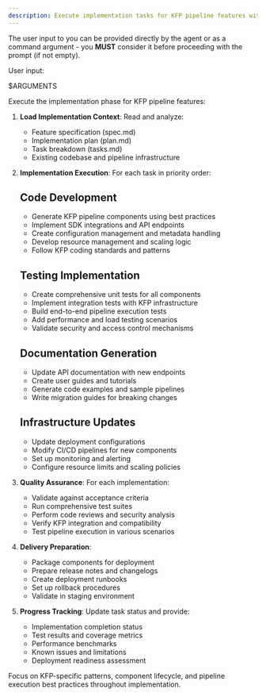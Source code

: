 ```yaml
---
description: Execute implementation tasks for KFP pipeline features with code generation and testing.
---
```


The user input to you can be provided directly by the agent or as a command argument - you **MUST** consider it before proceeding with the prompt (if not empty).

User input:

$ARGUMENTS

Execute the implementation phase for KFP pipeline features:

1. **Load Implementation Context**: Read and analyze:
   - Feature specification (spec.md)
   - Implementation plan (plan.md)
   - Task breakdown (tasks.md)
   - Existing codebase and pipeline infrastructure

2. **Implementation Execution**: For each task in priority order:

   ## Code Development
   - Generate KFP pipeline components using best practices
   - Implement SDK integrations and API endpoints
   - Create configuration management and metadata handling
   - Develop resource management and scaling logic
   - Follow KFP coding standards and patterns

   ## Testing Implementation
   - Create comprehensive unit tests for all components
   - Implement integration tests with KFP infrastructure
   - Build end-to-end pipeline execution tests
   - Add performance and load testing scenarios
   - Validate security and access control mechanisms

   ## Documentation Generation
   - Update API documentation with new endpoints
   - Create user guides and tutorials
   - Generate code examples and sample pipelines
   - Write migration guides for breaking changes

   ## Infrastructure Updates
   - Update deployment configurations
   - Modify CI/CD pipelines for new components
   - Set up monitoring and alerting
   - Configure resource limits and scaling policies

3. **Quality Assurance**: For each implementation:
   - Validate against acceptance criteria
   - Run comprehensive test suites
   - Perform code reviews and security analysis
   - Verify KFP integration and compatibility
   - Test pipeline execution in various scenarios

4. **Delivery Preparation**:
   - Package components for deployment
   - Prepare release notes and changelogs
   - Create deployment runbooks
   - Set up rollback procedures
   - Validate in staging environment

5. **Progress Tracking**: Update task status and provide:
   - Implementation completion status
   - Test results and coverage metrics
   - Performance benchmarks
   - Known issues and limitations
   - Deployment readiness assessment

Focus on KFP-specific patterns, component lifecycle, and pipeline execution best practices throughout implementation.
